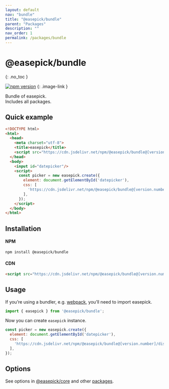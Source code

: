 ```yaml
---
layout: default
nav: "bundle"
title: "@easepick/bundle"
parent: "Packages"
description: ""
nav_order: 1
permalink: /packages/bundle
---
```


# @easepick/bundle
{: .no_toc }

[![npm version](https://badge.fury.io/js/@easepick%2Fbundle.svg)](https://www.npmjs.com/package/@easepick/bundle)
{: .image-link }

Bundle of easepick.  
Includes all packages.

## Quick example
```html
<!DOCTYPE html>
<html>
  <head>
    <meta charset="utf-8">
    <title>easepick</title>
    <script src="https://cdn.jsdelivr.net/npm/@easepick/bundle@[version.number]/dist/index.umd.min.js"></script>
  </head>
  <body>
    <input id="datepicker"/>
    <script>
      const picker = new easepick.create({
        element: document.getElementById('datepicker'),
        css: [
          'https://cdn.jsdelivr.net/npm/@easepick/bundle@[version.number]/dist/index.css',
        ],
      });
    </script>
  </body>
</html>
```

## Installation

#### NPM

```bash
npm install @easepick/bundle
```

#### CDN

```html
<script src="https://cdn.jsdelivr.net/npm/@easepick/bundle@[version.number]/dist/index.umd.min.js"></script>
```

## Usage

If you’re using a bundler, e.g. [webpack](https://webpack.js.org/), you’ll need to import easepick.

```ts
import { easepick } from '@easepick/bundle';
```

Now you can create `easepick` instance.

```js
const picker = new easepick.create({
  element: document.getElementById('datepicker'),
  css: [
    'https://cdn.jsdelivr.net/npm/@easepick/bundle@[version.number]/dist/index.css',
  ],
});
```

## Options
See options in [@easepick/core](/packages/core#options) and other [packages](/packages).